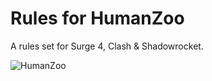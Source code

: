 # Rules for HumanZoo
A rules set for Surge 4, Clash & Shadowrocket.

![HumanZoo](https://github.com/YIZHEV/Rules-for-HumanZoo/blob/master/Medias/HumanZoo.jpg)
